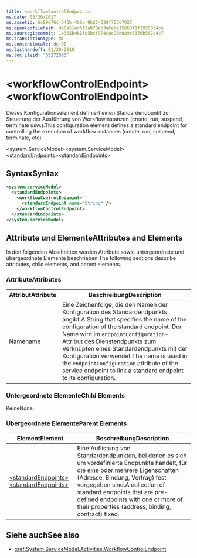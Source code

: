 ```yaml
---
title: <workflowControlEndpoint>
ms.date: 03/30/2017
ms.assetid: 6c89e76c-643b-4b6a-9b25-628f753d7027
ms.openlocfilehash: de0a51ed6f2a878ab3a6ebe15863f1f2925034ce
ms.sourcegitcommit: 14355b4b2fe5bcf874cac96d0a9e6376b567e4c7
ms.translationtype: MT
ms.contentlocale: de-DE
ms.lasthandoff: 01/30/2019
ms.locfileid: "55272583"
---
```

# <a name="workflowcontrolendpoint"></a><span data-ttu-id="96994-101">\<workflowControlEndpoint></span><span class="sxs-lookup"><span data-stu-id="96994-101">\<workflowControlEndpoint></span></span>
<span data-ttu-id="96994-102">Dieses Konfigurationselement definiert einen Standardendpunkt zur Steuerung der Ausführung von Workflowinstanzen (create, run, suspend, terminate usw.).</span><span class="sxs-lookup"><span data-stu-id="96994-102">This configuration element defines a standard endpoint for controlling the execution of workflow instances (create, run, suspend, terminate, etc).</span></span>  
  
<span data-ttu-id="96994-103">\<system.ServiceModel></span><span class="sxs-lookup"><span data-stu-id="96994-103">\<system.ServiceModel></span></span>  
<span data-ttu-id="96994-104">\<standardEndpoints></span><span class="sxs-lookup"><span data-stu-id="96994-104">\<standardEndpoints></span></span>  
  
## <a name="syntax"></a><span data-ttu-id="96994-105">Syntax</span><span class="sxs-lookup"><span data-stu-id="96994-105">Syntax</span></span>  
  
```xml  
<system.serviceModel>
  <standardEndpoints>
    <workflowControlEndpoint>
      <standardEndpoint name="String" />
    </workflowControlEndpoint>
  </standardEndpoints>
</system.serviceModel>
```  
  
## <a name="attributes-and-elements"></a><span data-ttu-id="96994-106">Attribute und Elemente</span><span class="sxs-lookup"><span data-stu-id="96994-106">Attributes and Elements</span></span>  
 <span data-ttu-id="96994-107">In den folgenden Abschnitten werden Attribute sowie untergeordnete und übergeordnete Elemente beschrieben.</span><span class="sxs-lookup"><span data-stu-id="96994-107">The following sections describe attributes, child elements, and parent elements.</span></span>  
  
### <a name="attributes"></a><span data-ttu-id="96994-108">Attribute</span><span class="sxs-lookup"><span data-stu-id="96994-108">Attributes</span></span>  
  
|<span data-ttu-id="96994-109">Attribut</span><span class="sxs-lookup"><span data-stu-id="96994-109">Attribute</span></span>|<span data-ttu-id="96994-110">Beschreibung</span><span class="sxs-lookup"><span data-stu-id="96994-110">Description</span></span>|  
|---------------|-----------------|  
|<span data-ttu-id="96994-111">Name</span><span class="sxs-lookup"><span data-stu-id="96994-111">name</span></span>|<span data-ttu-id="96994-112">Eine Zeichenfolge, die den Namen der Konfiguration des Standardendpunkts angibt.</span><span class="sxs-lookup"><span data-stu-id="96994-112">A String that specifies the name of the configuration of the standard endpoint.</span></span> <span data-ttu-id="96994-113">Der Name wird im `endpointConfiguration`-Attribut des Dienstendpunkts zum Verknüpfen eines Standardendpunkts mit der Konfiguration verwendet.</span><span class="sxs-lookup"><span data-stu-id="96994-113">The name is used in the `endpointConfiguration` attribute of the service endpoint to link a standard endpoint to its configuration.</span></span>|  
  
### <a name="child-elements"></a><span data-ttu-id="96994-114">Untergeordnete Elemente</span><span class="sxs-lookup"><span data-stu-id="96994-114">Child Elements</span></span>  
 <span data-ttu-id="96994-115">Keine</span><span class="sxs-lookup"><span data-stu-id="96994-115">None.</span></span>  
  
### <a name="parent-elements"></a><span data-ttu-id="96994-116">Übergeordnete Elemente</span><span class="sxs-lookup"><span data-stu-id="96994-116">Parent Elements</span></span>  
  
|<span data-ttu-id="96994-117">Element</span><span class="sxs-lookup"><span data-stu-id="96994-117">Element</span></span>|<span data-ttu-id="96994-118">Beschreibung</span><span class="sxs-lookup"><span data-stu-id="96994-118">Description</span></span>|  
|-------------|-----------------|  
|[<span data-ttu-id="96994-119">\<standardEndpoints></span><span class="sxs-lookup"><span data-stu-id="96994-119">\<standardEndpoints></span></span>](../../../../../docs/framework/configure-apps/file-schema/wcf/standardendpoints.md)|<span data-ttu-id="96994-120">Eine Auflistung von Standardendpunkten, bei denen es sich um vordefinierte Endpunkte handelt, für die eine oder mehrere Eigenschaften (Adresse, Bindung, Vertrag) fest vorgegeben sind.</span><span class="sxs-lookup"><span data-stu-id="96994-120">A collection of standard endpoints that are pre-defined endpoints with one or more of their properties (address, binding, contract) fixed.</span></span>|  
  
## <a name="see-also"></a><span data-ttu-id="96994-121">Siehe auch</span><span class="sxs-lookup"><span data-stu-id="96994-121">See also</span></span>
- <xref:System.ServiceModel.Activities.WorkflowControlEndpoint>
